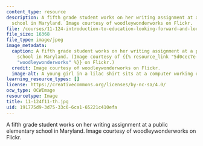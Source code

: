 ```yaml
---
content_type: resource
description: A fifth grade student works on her writing assignment at a public elementary
  school in Maryland. Image courtesy of woodleywonderworks on Flickr.
file: /courses/11-124-introduction-to-education-looking-forward-and-looking-back-on-education-fall-2011/191775d93d7533c66ca165221c410efa_11-124f11-th.jpg
file_size: 16368
file_type: image/jpeg
image_metadata:
  caption: A fifth grade student works on her writing assignment at a public elementary
    school in Maryland. (Image courtesy of {{% resource_link "5d0cec7e-38d2-4283-8ff5-dcb102a14e48"
    "woodleywonderworks" %}} on Flickr.)
  credit: Image courtesy of woodleywonderworks on Flickr.
  image-alt: A young girl in a lilac shirt sits at a computer working on homework.
learning_resource_types: []
license: https://creativecommons.org/licenses/by-nc-sa/4.0/
ocw_type: OCWImage
resourcetype: Image
title: 11-124f11-th.jpg
uid: 191775d9-3d75-33c6-6ca1-65221c410efa
---
```

A fifth grade student works on her writing assignment at a public elementary school in Maryland. Image courtesy of woodleywonderworks on Flickr.